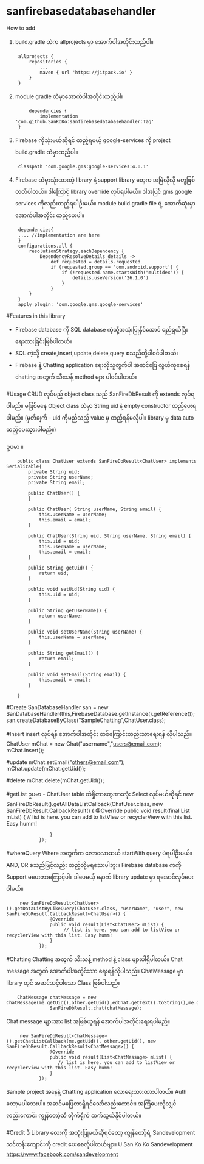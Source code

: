 # sanfirebasedatabasehandler

How to add

1. build.gradle ထဲက allprojects မှာ အောက်ပါအတိုင်းထည့်ပါ။
	
		allprojects {
			repositories {
				...
				maven { url 'https://jitpack.io' }
			}
		}
		
2. module gradle ထဲမှာအောက်ပါအတိုင်းထည့်ပါ။

			dependencies {
		        implementation 'com.github.SanKoKo:sanfirebasedatabasehandler:Tag'
		}

3. Firebase ကိုသုံးမယ်ဆိုရင် ထည့်ရမယ့် google-services ကို project build.gradle ထဲမှာထည့်ပါ။

		classpath 'com.google.gms:google-services:4.0.1'
		
4. Firebase ထဲမှာသုံးထားတဲ့ library နဲ့ support library တွေက အမြဲလိုလို မတူဖြစ်တတ်ပါတယ်။ ဒါကြောင့် library override လုပ်ရပါမယ်။ ဒါအပြင် gms google services ကိုလည်းထည့်ရပါဦးမယ်။ module build.gradle file ရဲ့ အောက်ဆုံးမှာ အောက်ပါအတိုင်း ထည့်ပေးပါ။

		dependencies{
		.... //implementation are here
		}
		configurations.all {
		    resolutionStrategy.eachDependency {
		        DependencyResolveDetails details ->
		            def requested = details.requested
		            if (requested.group == 'com.android.support') {
		                if (!requested.name.startsWith("multidex")) {
		                    details.useVersion('26.1.0')
		                }
		            }
		    }
		}
		apply plugin: 'com.google.gms.google-services'


#Features in this library
- Firebase database ကို SQL database ကဲ့သို့အသုံးပြုနိုင်အောင် ရည်ရွယ်ပြီး ရေးထားခြင်းဖြစ်ပါတယ်။
- SQL ကဲ့သို့  create,insert,update,delete,query စသည်တို့ပါ၀င်ပါတယ်။
- Firebase နဲ့ Chatting application ရေးလိုသူတွက်ပါ အဆင်ပြေ လွယ်ကူစေရန် chatting အတွက် သီးသန့် method များ ပါ၀င်ပါတယ်။

#Usage
CRUD လုပ်မည့် object class သည် SanFireDbResult ကို extends လုပ်ရပါမည်။
မဖြစ်မနေ Object class ထဲမှာ String uid နဲ့ empty constructor ထည့်ပေးရပါမည်။
(မှတ်ချက် - uid ကိုမည်သည့် value မှ ထည့်ရန်မလိုပါ။ library မှ data auto ထည့်ပေးသွားပါမည်။)


ဥပမာ ။

		public class ChatUser extends SanFireDbResult<ChatUser> implements Serializable{
		    private String uid;
		    private String userName;
		    private String email;
		    
		    public ChatUser() {
		    }

		    public ChatUser( String userName, String email) {
		        this.userName = userName;
		        this.email = email;
		    }

		    public ChatUser(String uid, String userName, String email) {
		        this.uid = uid;
		        this.userName = userName;
		        this.email = email;
		    }

		    public String getUid() {
		        return uid;
		    }

		    public void setUid(String uid) {
		        this.uid = uid;
		    }

		    public String getUserName() {
		        return userName;
		    }

		    public void setUserName(String userName) {
		        this.userName = userName;
		    }

		    public String getEmail() {
		        return email;
		    }

		    public void setEmail(String email) {
		        this.email = email;
		    }

		}

#Create
		SanDatabaseHandler  san = new SanDatabaseHandler(this,FirebaseDatabase.getInstance().getReference());
		san.createDatabaseByClass("SampleChatting",ChatUser.class);

#Insert
insert လုပ်ရန် အောက်ပါအတိုင်း တစ်ကြောင်းတည်းသာရေးရန် လိုပါသည်။
		ChatUser mChat = new Chat("username","users@email.com);
		mChat.insert();

#update
		mChat.setEmail("others@email.com");
		mChat.update(mChat.getUid());

#delete
		mChat.delete(mChat.getUid());
		
#getList
ဥပမာ - ChatUser table ထဲရှိတာတွေအားလုံး Select လုပ်မယ်ဆိုရင်
		new SanFireDbResult<ChatUser>().getAllDataListCallback(ChatUser.class, new SanFireDbResult.CallbackResult<ChatUser>() {
		            @Override
		            public void result(final List<ChatUser> mList) {
		               // list is here. you can add to listView or recyclerView with this list. Easy humm!
					   
		            }
		        });

#whereQuery
Where အတွက်က လောလောဆယ် startWith query ပဲရပါဦးမယ်။ AND, OR စသည်ဖြင့်လည်း ထည့်လို့မရသေးပါဘူး။ Firebase database ကကို Support မပေးတာကြောင့်ပါ။ ဒါပေမယ့် နောက် library update မှာ ရအောင်လုပ်ပေးပါမယ်။

		 new SanFireDbResult<ChatUser>().getDataListByLikeQuery(ChatUser.class, "userName", "user", new SanFireDbResult.CallbackResult<ChatUser>() {
		            @Override
		            public void result(List<ChatUser> mList) {
		                 // list is here. you can add to listView or recyclerView with this list. Easy humm!
		            }
		        });
				
				
#Chatting 
Chatting အတွက် သီးသန့် method နဲ့ class များပါရှိပါတယ်။
Chat message အတွက် အောက်ပါအတိုင်းသာ ရေးရန်လိုပါသည်။ ChatMessage မှာ library တွင် အဆင်သင့်ပါသော Class ဖြစ်ပါသည်။
		
		ChatMessage chatMessage = new ChatMessage(me.getUid(),other.getUid(),edChat.getText().toString(),me.getUserName(),other.getUserName());
		            SanFireDbResult.chat(chatMessage);

Chat message များအား list အဖြစ်ယူရန် အောက်ပါအတိုင်းရေးရပါမည်။
	
		 new SanFireDbResult<ChatMessage>().getChatListCallback(me.getUid(), other.getUid(), new SanFireDbResult.CallbackResult<ChatMessage>() {
		            @Override
		            public void result(List<ChatMessage> mList) {
		               // list is here. you can add to listView or recyclerView with this list. Easy humm!
		            }
		        });
				
Sample project အနေနဲ့ Chatting application လေးရေးသားထားပါတယ်။ Auth တော့မပါသေးပါ။
အဆင်မပြေတာရှိရင်သော်လည်းကောင်း၊ အကြံပေးလိုလျှင်လည်းကောင်း ကျွန်တော့်ဆီ တိုက်ရိုက် ဆက်သွယ်နိုင်ပါတယ်။

#Credit
ဒီ Library လေးကို အသုံးပြုမယ်ဆိုရင်တော့ ကျွန်တော့်ရဲ့ Sandevelopment သင်တန်းကျောင်းကို credit ပေးစေလိုပါတယ်ဗျာ။
U San Ko Ko
Sandevelopment
https://www.facebook.com/sandevelopment